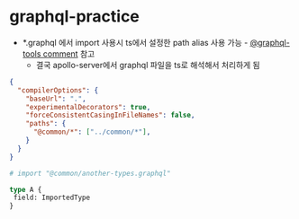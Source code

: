 # graphql-practice

- *.graphql 에서 import 사용시 ts에서 설정한 path alias 사용 가능 - [@graphql-tools comment](https://github.com/ardatan/graphql-tools/issues/1544#issuecomment-829603999) 참고
  - 결국 apollo-server에서 graphql 파일을 ts로 해석해서 처리하게 됨

```json
{
  "compilerOptions": {
    "baseUrl": ".",
    "experimentalDecorators": true,
    "forceConsistentCasingInFileNames": false,
    "paths": {
      "@common/*": ["../common/*"],
    }
  }
}
```

```graphql
# import "@common/another-types.graphql"

type A {
 field: ImportedType
}
```
